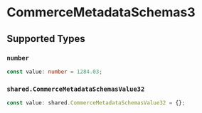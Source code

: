 # CommerceMetadataSchemas3


## Supported Types

### `number`

```typescript
const value: number = 1284.03;
```

### `shared.CommerceMetadataSchemasValue32`

```typescript
const value: shared.CommerceMetadataSchemasValue32 = {};
```

